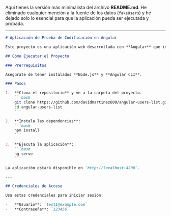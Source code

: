 Aquí tienes la versión más minimalista del archivo **README.md**. He eliminado cualquier mención a la fuente de los datos (`fakeUsers`) y he dejado solo lo esencial para que la aplicación pueda ser ejecutada y probada.

-----

````markdown
# Aplicación de Prueba de Codificación en Angular

Este proyecto es una aplicación web desarrollada con **Angular** que incluye un flujo de inicio de sesión, una lista de usuarios y una vista detallada de cada usuario.

## Cómo Ejecutar el Proyecto

### Prerrequisitos

Asegúrate de tener instalados **Node.js** y **Angular CLI**.

### Pasos

1.  **Clona el repositorio** y ve a la carpeta del proyecto.
    ```bash
    git clone https://github.com/davidmartinez600/angular-users-list.git
    cd angular-users-list
    ```

2.  **Instala las dependencias**:
    ```bash
    npm install
    ```

3.  **Ejecuta la aplicación**:
    ```bash
    ng serve
    ```

La aplicación estará disponible en `http://localhost:4200`.

---

## Credenciales de Acceso

Usa estas credenciales para iniciar sesión:

-   **Usuario**: `test1@example.com`
-   **Contraseña**: `123456`
````
